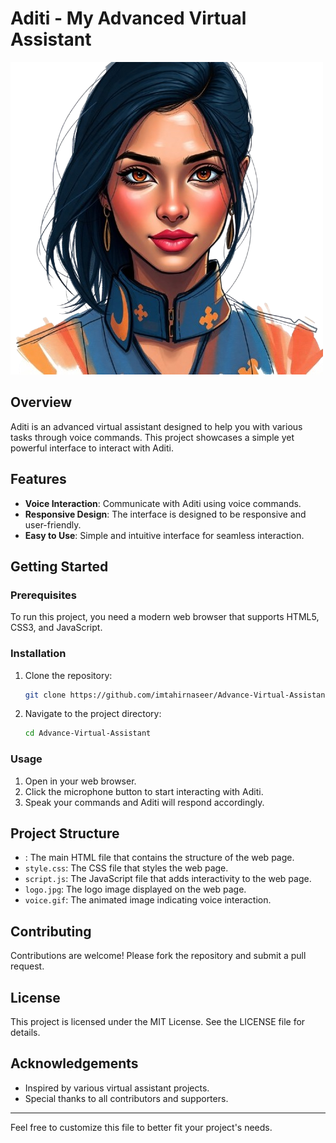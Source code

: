 # Aditi - My Advanced Virtual Assistant

![Logo](logo.jpg)

## Overview

Aditi is an advanced virtual assistant designed to help you with various tasks through voice commands. This project showcases a simple yet powerful interface to interact with Aditi.

## Features

- **Voice Interaction**: Communicate with Aditi using voice commands.
- **Responsive Design**: The interface is designed to be responsive and user-friendly.
- **Easy to Use**: Simple and intuitive interface for seamless interaction.

## Getting Started

### Prerequisites

To run this project, you need a modern web browser that supports HTML5, CSS3, and JavaScript.

### Installation

1. Clone the repository:
    ```sh
    git clone https://github.com/imtahirnaseer/Advance-Virtual-Assistant.git
    ```
2. Navigate to the project directory:
    ```sh
    cd Advance-Virtual-Assistant
    ```

### Usage

1. Open  in your web browser.
2. Click the microphone button to start interacting with Aditi.
3. Speak your commands and Aditi will respond accordingly.

## Project Structure

- : The main HTML file that contains the structure of the web page.
- `style.css`: The CSS file that styles the web page.
- `script.js`: The JavaScript file that adds interactivity to the web page.
- `logo.jpg`: The logo image displayed on the web page.
- `voice.gif`: The animated image indicating voice interaction.

## Contributing

Contributions are welcome! Please fork the repository and submit a pull request.

## License

This project is licensed under the MIT License. See the LICENSE file for details.

## Acknowledgements

- Inspired by various virtual assistant projects.
- Special thanks to all contributors and supporters.

---

Feel free to customize this  file to better fit your project's needs.